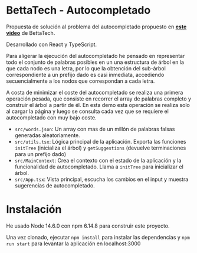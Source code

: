 # BettaTech - Autocompletado

Propuesta de solución al problema del autocompletado propuesto en **[este video](https://www.youtube.com/watch?v=jIlB1D8e4rk&ab_channel=BettaTech)** de BettaTech.

Desarrollado con React y TypeScript.

Para aligerar la ejecución del autocompletado he pensado en representar todo el conjunto de palabras posibles en un una estructura de árbol en la que cada nodo es una letra, por lo que la obtención del sub-árbol correspondiente a un prefijo dado es casi inmediata, accediendo secuencialmente a los nodos que correspondan a cada letra.

A costa de minimizar el coste del autocompletado se realiza una primera operación pesada, que consiste en recorrer el array de palabras completo y construir el árbol a partir de él. En esta demo esta operación se realiza solo al cargar la página y luego se consulta cada vez que se requiere el autocompletado con muy bajo coste.

- `src/words.json`: Un array con mas de un millón de palabras falsas generadas aleatoriamente.
- `src/utils.tsx`: Lógica principal de la aplicación. Exporta las funciones `initTree` (inicializa el árbol) y `getSuggestions` (devuelve terminaciones para un prefijo dado)
- `src/MainContext`: Crea el contexto con el estado de la aplicación y la funcionalidad de autocompletado. Llama a `initTree` para inicializar el árbol.
- `src/App.tsx`: Vista principal, escucha los cambios en el input y muestra sugerencias de autocompletado.

# Instalación

He usado Node 14.6.0 con npm 6.14.8 para construir este proyecto.

Una vez clonado, ejecutar `npm install` para instalar las dependencias y `npm run start` para levantar la aplicación en localhost:3000
